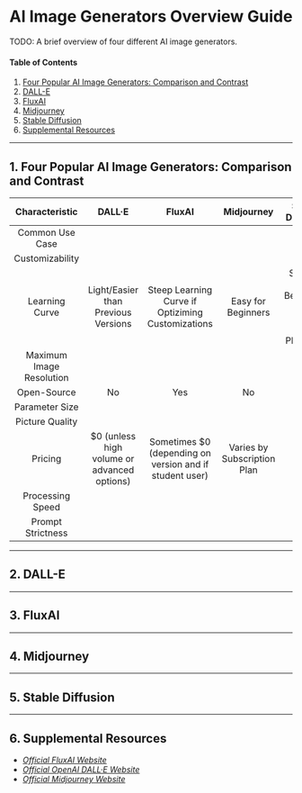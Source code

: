 # AI Image Generators Overview Guide

TODO: A brief overview of four different AI image generators.

#### Table of Contents

1. [Four Popular AI Image Generators: Comparison and Contrast](#fourpop)
2. [DALL-E](#dalle)
3. [FluxAI](#fluxai)
4. [Midjourney](#midjourney)
5. [Stable Diffusion](#stabled)
6. [Supplemental Resources](#supplemental)

<hr />

## 1. <a name="fourpop">Four Popular AI Image Generators: Comparison and Contrast</a>

| Characteristic | DALL·E | FluxAI | Midjourney | Stable Diffusion |
| :-----: | :-----: | :-----: | :-----: | :-----: |
| Common Use Case | | | |
| Customizability | | | |
| Learning Curve | Light/Easier than Previous Versions | Steep Learning Curve if Optiziming Customizations | Easy for Beginners | Steeper for Beginners than Many Other Platforms |
| Maximum Image Resolution | | | |
| Open-Source | No | Yes | No | Yes |
| Parameter Size | | | |
| Picture Quality | | | |
| Pricing | $0 (unless high volume or advanced options) | Sometimes $0 (depending on version and if student user) | Varies by Subscription Plan | $0 |
| Processing Speed | | | |
| Prompt Strictness | | | |

<hr />

## 2. <a name="dalle">DALL-E</a>

<hr />

## 3. <a name="fluxai">FluxAI</a>

<hr />

## 4. <a name="midjourney">Midjourney</a>

<hr />

## 5. <a name="stabled">Stable Diffusion</a>

<hr />

## 6. <a name="supplemental">Supplemental Resources</a>

* *[Official FluxAI Website](https://www.flux.ai/p)*
* *[Official OpenAI DALL·E Website](https://openai.com/index/dall-e/)*
* *[Official Midjourney Website](https://www.midjourney.com/home)*
